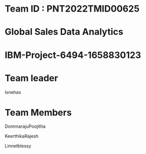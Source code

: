 # Team ID : PNT2022TMID00625
# Global Sales Data Analytics
# IBM-Project-6494-1658830123

# Team leader

Isnehas

# Team Members

DommarajuPoojitha 

KeerthikaRajesh

Linnetblessy
